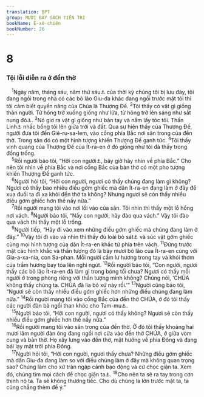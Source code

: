 ```yaml
---
translation: BPT
group: MƯỜI BẢY SÁCH TIÊN TRI
bookName: Ê-xê-chiên 
bookNumber: 26
---
```


<div class="title"><h1>8</h1><h3>Tội lỗi diễn ra ở đền thờ</h3></div>
<span class="verse exe_8_1"> <sup>1</sup>Ngày năm, tháng sáu, năm thứ sáu<a data-toggle="tooltip" data-placement="bottom" title="Đây là mùa thu năm 592 trước Công nguyên.">⚓</a> của thời kỳ chúng tôi bị lưu đày, tôi đang ngồi trong nhà có các bô lão Giu-đa khác đang ngồi trước mặt tôi thì tôi cảm biết quyền năng của Chúa là Thượng Đế.</span>
<span class="verse exe_8_2"><sup>2</sup>Tôi thấy có vật gì giống thân người. Từ hông trở xuống giống như lửa, từ hông trở lên sáng như sắt nung đỏ<a data-toggle="tooltip" data-placement="bottom" title="Tiếng Hê-bơ-rơ có thể nghĩa là “đồng nấu chảy,” hay “hợp kim vàng và bạc.”">⚓</a>.</span>
<span class="verse exe_8_3"><sup>3</sup>Nó giơ ra vật gì giống như bàn tay và nắm lấy tóc tôi. Thần Linh<a data-toggle="tooltip" data-placement="bottom" title="Hay “gió.”">⚓</a> nhấc bổng tôi lên giữa trời và đất. Qua sự hiện thấy của Thượng Đế, người đưa tôi đến Giê-ru-sa-lem, vào cổng phía Bắc nơi sân trong của đền thờ. Trong sân đó có một hình tượng khiến Thượng Đế ganh tức.</span>
<span class="verse exe_8_4"><sup>4</sup>Tôi thấy vinh quang của Thượng Đế của Ít-ra-en ở đó giống như tôi đã thấy trong đồng trống.<br/></span>
<span class="verse exe_8_5"> <sup>5</sup>Rồi người bảo tôi, “Hỡi con người<a data-toggle="tooltip" data-placement="bottom" title="Một danh hiệu có nghĩa là “người” hay “con người.” Ở đây là cách xưng hô với Ê-xê-chiên. Xem câu 6, 7, 12, 15, 17.">⚓</a>, bây giờ hãy nhìn về phía Bắc.” Cho nên tôi nhìn về phía Bắc và nơi cổng Bắc của bàn thờ có một pho tượng khiến Thượng Đế ganh tức.<br/></span>
<span class="verse exe_8_6"> <sup>6</sup>Người hỏi tôi, “Hỡi con người, ngươi có thấy chúng đang làm gì không? Ngươi có thấy bao nhiêu điều gớm ghiếc mà dân Ít-ra-en đang làm ở đây để xua đuổi ta đi xa khỏi đền thờ ta không? Nhưng ngươi sẽ còn thấy nhiều điều gớm ghiếc hơn thế nầy nữa.”<br/></span>
<span class="verse exe_8_7"> <sup>7</sup>Rồi người mang tôi vào nơi lối vào của sân. Tôi nhìn thì thấy một lỗ hổng nơi vách.</span>
<span class="verse exe_8_8"><sup>8</sup>Người bảo tôi, “Nầy con người, hãy đào qua vách.” Vậy tôi đào qua vách thì thấy một lỗ trống.<br/></span>
<span class="verse exe_8_9"> <sup>9</sup>Người tiếp, “Hãy đi vào xem những điều gớm ghiếc mà chúng đang làm ở đây.”</span>
<span class="verse exe_8_10"><sup>10</sup>Vậy tôi đi vào và nhìn thì thấy đủ loài bò sát<a data-toggle="tooltip" data-placement="bottom" title="Tiếng Hê-bơ-rơ có thể chỉ con “cắc kè,” “con rắn,” hoặc “các loại côn trùng.”">⚓</a> và súc vật gớm ghiếc cùng mọi hình tượng của dân Ít-ra-en khắc tứ phía trên vách.</span>
<span class="verse exe_8_11"><sup>11</sup>Đứng trước mặt các hình khắc và thần tượng đó là bảy mươi bô lão của Ít-ra-en cùng với Gia-a-xa-nia, con Sa-phan. Mỗi người cầm lư hương trong tay và khói thơm của trầm hương bay tỏa lên nghi ngút.</span>
<span class="verse exe_8_12"><sup>12</sup>Rồi người bảo tôi, “Con người, ngươi thấy các bô lão Ít-ra-en đã làm gì trong bóng tối chưa? Ngươi có thấy mỗi người ở trong phòng riêng với thần tượng mình không? Chúng nói, ‘CHÚA không thấy chúng ta. CHÚA đã lìa bỏ xứ này rồi.’”</span>
<span class="verse exe_8_13"><sup>13</sup>Người cũng bảo tôi, “Ngươi sẽ còn thấy nhiều điều gớm ghiếc hơn những điều chúng đang làm nữa.”</span>
<span class="verse exe_8_14"><sup>14</sup>Rồi người mang tôi vào cổng Bắc của đền thờ CHÚA, ở đó tôi thấy các người đàn bà ngồi than khóc cho Tam-mu<a data-toggle="tooltip" data-placement="bottom" title="Dân chúng tin rằng thần giả nầy chết, vợ ông ta là Ích-ta yêu cầu mọi người buồn thảm và khóc với bà ta vì bà tin rằng làm như thế sẽ khiến ông thần nầy sống lại. Tập tục khóc nầy thường diễn ra vào ngày hai của tháng tư (tức tháng 6-7 dương lịch). Tháng ấy gọi là tháng Tam-mu vì lý do vừa kể.">⚓</a>.<br/></span>
<span class="verse exe_8_15"> <sup>15</sup>Người bảo tôi, “Hỡi con người, ngươi có thấy không? Ngươi sẽ còn thấy nhiều điều gớm ghiếc hơn thế nầy nữa.”<br/></span>
<span class="verse exe_8_16"> <sup>16</sup>Rồi người mang tôi vào sân trong của đền thờ. Ở đó tôi thấy khoảng hai mươi lăm người đàn ông đang ngồi nơi cửa vào đền thờ CHÚA, ở giữa vòm cung và bàn thờ. Họ xây lưng vào đền thờ, mặt hướng về phía Đông và đang bái lạy mặt trời phía Đông.<br/></span>
<span class="verse exe_8_17"> <sup>17</sup>Người hỏi tôi, “Hỡi con người, ngươi thấy chưa? Những điều gớm ghiếc mà dân Giu-đa đang làm so với điều chúng làm ở đây mà không quan trọng sao? Chúng làm cho xứ tràn ngập cảnh bạo động và cứ chọc giận ta. Xem đó, chúng tìm mọi cách để chọc giận ta<a data-toggle="tooltip" data-placement="bottom" title="Hay “Chúng đeo vòng vào mũi để tôn thờ mặt trăng như thần giả!”">⚓</a>.</span>
<span class="verse exe_8_18"><sup>18</sup>Cho nên ta sẽ ra tay trong cơn thịnh nộ ta. Ta sẽ không thương tiếc. Cho dù chúng la lớn trước mặt ta, ta cũng chẳng thèm để ý.”<br/></span>
